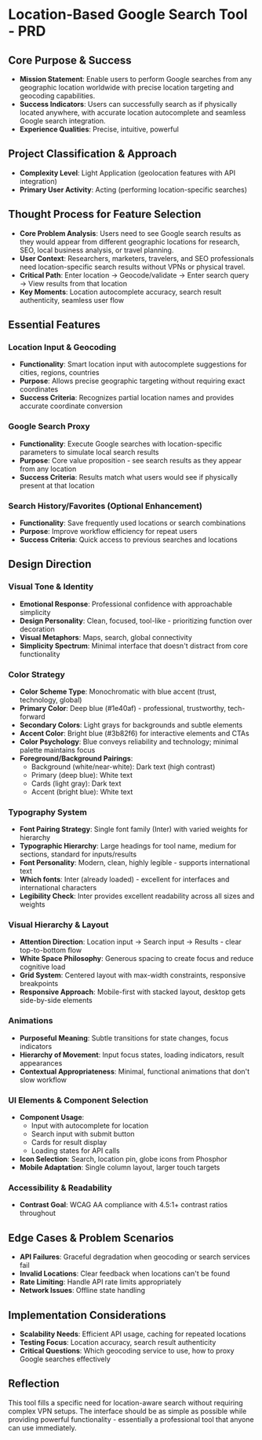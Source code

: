 # Location-Based Google Search Tool - PRD

## Core Purpose & Success
- **Mission Statement**: Enable users to perform Google searches from any geographic location worldwide with precise location targeting and geocoding capabilities.
- **Success Indicators**: Users can successfully search as if physically located anywhere, with accurate location autocomplete and seamless Google search integration.
- **Experience Qualities**: Precise, intuitive, powerful

## Project Classification & Approach
- **Complexity Level**: Light Application (geolocation features with API integration)
- **Primary User Activity**: Acting (performing location-specific searches)

## Thought Process for Feature Selection
- **Core Problem Analysis**: Users need to see Google search results as they would appear from different geographic locations for research, SEO, local business analysis, or travel planning.
- **User Context**: Researchers, marketers, travelers, and SEO professionals need location-specific search results without VPNs or physical travel.
- **Critical Path**: Enter location → Geocode/validate → Enter search query → View results from that location
- **Key Moments**: Location autocomplete accuracy, search result authenticity, seamless user flow

## Essential Features

### Location Input & Geocoding
- **Functionality**: Smart location input with autocomplete suggestions for cities, regions, countries
- **Purpose**: Allows precise geographic targeting without requiring exact coordinates
- **Success Criteria**: Recognizes partial location names and provides accurate coordinate conversion

### Google Search Proxy
- **Functionality**: Execute Google searches with location-specific parameters to simulate local search results
- **Purpose**: Core value proposition - see search results as they appear from any location
- **Success Criteria**: Results match what users would see if physically present at that location

### Search History/Favorites (Optional Enhancement)
- **Functionality**: Save frequently used locations or search combinations
- **Purpose**: Improve workflow efficiency for repeat users
- **Success Criteria**: Quick access to previous searches and locations

## Design Direction

### Visual Tone & Identity
- **Emotional Response**: Professional confidence with approachable simplicity
- **Design Personality**: Clean, focused, tool-like - prioritizing function over decoration
- **Visual Metaphors**: Maps, search, global connectivity
- **Simplicity Spectrum**: Minimal interface that doesn't distract from core functionality

### Color Strategy
- **Color Scheme Type**: Monochromatic with blue accent (trust, technology, global)
- **Primary Color**: Deep blue (#1e40af) - professional, trustworthy, tech-forward
- **Secondary Colors**: Light grays for backgrounds and subtle elements
- **Accent Color**: Bright blue (#3b82f6) for interactive elements and CTAs
- **Color Psychology**: Blue conveys reliability and technology; minimal palette maintains focus
- **Foreground/Background Pairings**: 
  - Background (white/near-white): Dark text (high contrast)
  - Primary (deep blue): White text
  - Cards (light gray): Dark text
  - Accent (bright blue): White text

### Typography System
- **Font Pairing Strategy**: Single font family (Inter) with varied weights for hierarchy
- **Typographic Hierarchy**: Large headings for tool name, medium for sections, standard for inputs/results
- **Font Personality**: Modern, clean, highly legible - supports international text
- **Which fonts**: Inter (already loaded) - excellent for interfaces and international characters
- **Legibility Check**: Inter provides excellent readability across all sizes and weights

### Visual Hierarchy & Layout
- **Attention Direction**: Location input → Search input → Results - clear top-to-bottom flow
- **White Space Philosophy**: Generous spacing to create focus and reduce cognitive load
- **Grid System**: Centered layout with max-width constraints, responsive breakpoints
- **Responsive Approach**: Mobile-first with stacked layout, desktop gets side-by-side elements

### Animations
- **Purposeful Meaning**: Subtle transitions for state changes, focus indicators
- **Hierarchy of Movement**: Input focus states, loading indicators, result appearances
- **Contextual Appropriateness**: Minimal, functional animations that don't slow workflow

### UI Elements & Component Selection
- **Component Usage**: 
  - Input with autocomplete for location
  - Search input with submit button
  - Cards for result display
  - Loading states for API calls
- **Icon Selection**: Search, location pin, globe icons from Phosphor
- **Mobile Adaptation**: Single column layout, larger touch targets

### Accessibility & Readability
- **Contrast Goal**: WCAG AA compliance with 4.5:1+ contrast ratios throughout

## Edge Cases & Problem Scenarios
- **API Failures**: Graceful degradation when geocoding or search services fail
- **Invalid Locations**: Clear feedback when locations can't be found
- **Rate Limiting**: Handle API rate limits appropriately
- **Network Issues**: Offline state handling

## Implementation Considerations
- **Scalability Needs**: Efficient API usage, caching for repeated locations
- **Testing Focus**: Location accuracy, search result authenticity
- **Critical Questions**: Which geocoding service to use, how to proxy Google searches effectively

## Reflection
This tool fills a specific need for location-aware search without requiring complex VPN setups. The interface should be as simple as possible while providing powerful functionality - essentially a professional tool that anyone can use immediately.
